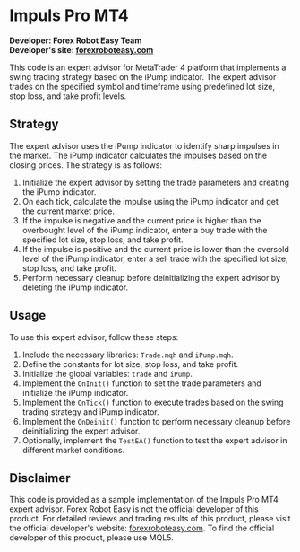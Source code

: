 # Impuls Pro MT4

**Developer: Forex Robot Easy Team**  
**Developer's site: [forexroboteasy.com](https://forexroboteasy.com)**

This code is an expert advisor for MetaTrader 4 platform that implements a swing trading strategy based on the iPump indicator. The expert advisor trades on the specified symbol and timeframe using predefined lot size, stop loss, and take profit levels.

## Strategy

The expert advisor uses the iPump indicator to identify sharp impulses in the market. The iPump indicator calculates the impulses based on the closing prices. The strategy is as follows:

1. Initialize the expert advisor by setting the trade parameters and creating the iPump indicator.
2. On each tick, calculate the impulse using the iPump indicator and get the current market price.
3. If the impulse is negative and the current price is higher than the overbought level of the iPump indicator, enter a buy trade with the specified lot size, stop loss, and take profit.
4. If the impulse is positive and the current price is lower than the oversold level of the iPump indicator, enter a sell trade with the specified lot size, stop loss, and take profit.
5. Perform necessary cleanup before deinitializing the expert advisor by deleting the iPump indicator.

## Usage

To use this expert advisor, follow these steps:

1. Include the necessary libraries: `Trade.mqh` and `iPump.mqh`.
2. Define the constants for lot size, stop loss, and take profit.
3. Initialize the global variables: `trade` and `iPump`.
4. Implement the `OnInit()` function to set the trade parameters and initialize the iPump indicator.
5. Implement the `OnTick()` function to execute trades based on the swing trading strategy and iPump indicator.
6. Implement the `OnDeinit()` function to perform necessary cleanup before deinitializing the expert advisor.
7. Optionally, implement the `TestEA()` function to test the expert advisor in different market conditions.

## Disclaimer

This code is provided as a sample implementation of the Impuls Pro MT4 expert advisor. Forex Robot Easy is not the official developer of this product. For detailed reviews and trading results of this product, please visit the official developer's website: [forexroboteasy.com](https://forexroboteasy.com/forex-robot-review/review-impuls-pro-mt4-a-professional-forex-traders-perspective/). To find the official developer of this product, please use MQL5.
